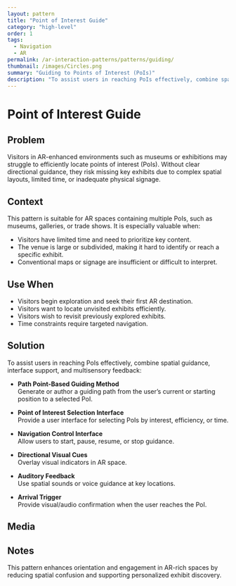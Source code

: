 ```yaml
---
layout: pattern
title: "Point of Interest Guide"
category: "high-level"
order: 1
tags:
  - Navigation
  - AR
permalink: /ar-interaction-patterns/patterns/guiding/
thumbnail: /images/Circles.png
summary: "Guiding to Points of Interest (PoIs)"
description: "To assist users in reaching PoIs effectively, combine spatial guidance, interface support, and multisensory feedback."
---
```


# Point of Interest Guide

## Problem
Visitors in AR-enhanced environments such as museums or exhibitions may struggle to efficiently locate points of interest (PoIs). Without clear directional guidance, they risk missing key exhibits due to complex spatial layouts, limited time, or inadequate physical signage.

## Context
This pattern is suitable for AR spaces containing multiple PoIs, such as museums, galleries, or trade shows. It is especially valuable when:

- Visitors have limited time and need to prioritize key content.
- The venue is large or subdivided, making it hard to identify or reach a specific exhibit.
- Conventional maps or signage are insufficient or difficult to interpret.

## Use When

- Visitors begin exploration and seek their first AR destination.
- Visitors want to locate unvisited exhibits efficiently.
- Visitors wish to revisit previously explored exhibits.
- Time constraints require targeted navigation.

## Solution

To assist users in reaching PoIs effectively, combine spatial guidance, interface support, and multisensory feedback:

- **Path Point-Based Guiding Method**  
  Generate or author a guiding path from the user’s current or starting position to a selected PoI.

- **Point of Interest Selection Interface**  
  Provide a user interface for selecting PoIs by interest, efficiency, or time.

- **Navigation Control Interface**  
  Allow users to start, pause, resume, or stop guidance.

- **Directional Visual Cues**  
  Overlay visual indicators in AR space.

- **Auditory Feedback**  
  Use spatial sounds or voice guidance at key locations.

- **Arrival Trigger**  
  Provide visual/audio confirmation when the user reaches the PoI.

## Media



## Notes

This pattern enhances orientation and engagement in AR-rich spaces by reducing spatial confusion and supporting personalized exhibit discovery.
